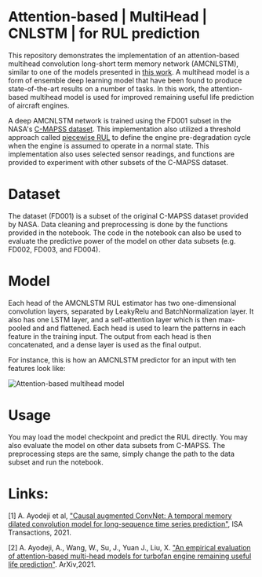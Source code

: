 # Attention-based | MultiHead | CNLSTM | for RUL prediction

This repository demonstrates the implementation of an attention-based multihead convolution long-short term memory network (AMCNLSTM), similar to one of the models presented in [this work](https://arxiv.org/abs/2109.01761). A multihead model is a form of ensemble deep learning model that have been found to produce state-of-the-art results on a number of tasks. In this work, the attention-based multihead model is used for improved remaining useful life prediction of aircraft engines. 

A deep AMCNLSTM network is trained using the FD001 subset in the NASA's [C-MAPSS dataset](https://ti.arc.nasa.gov/tech/dash/groups/pcoe/prognostic-data-repository/). This implementation also utilized a threshold approach called [piecewise RUL](https://github.com/abiodun-ayodeji/Predictive-Maintenance) to define the engine pre-degradation cycle when the engine is assumed to operate in a normal state. This implementation also uses selected sensor readings, and functions are provided to experiment with other subsets of the C-MAPSS dataset.

# Dataset

The dataset (FD001) is a subset of the original C-MAPSS dataset provided by NASA. Data cleaning and preprocessing is done by the functions provided in the notebook. The code in the notebook can also be used to evaluate the predictive power of the model on other data subsets (e.g. FD002, FD003, and FD004).

# Model

Each head of the AMCNLSTM RUL estimator has two one-dimensional convolution layers, separated by LeakyRelu and BatchNormalization layer. It also has one LSTM layer, and a self-attention layer which is then max-pooled and and flattened. Each head is used to learn the patterns in each feature in the training input. The output from each head is then concatenated, and a dense layer is used as the final output.  

For instance, this is how an AMCNLSTM predictor for an input with ten features look like:

![Attention-based multihead model](AMCNLSTM.png)

# Usage

You may load the model checkpoint and predict the RUL directly. You may also evaluate the model on other data subsets from C-MAPSS. The preprocessing steps are the same, simply change the path to the data subset and run the notebook.



# Links:

[1] A. Ayodeji et al, ["Causal augmented ConvNet: A temporal memory dilated convolution model for long-sequence time series prediction"](https://www.sciencedirect.com/science/article/pii/S0019057821002810), ISA Transactions, 2021.

[2] A. Ayodeji, A., Wang, W., Su, J., Yuan J., Liu, X. ["An empirical evaluation of attention-based multi-head 
models for turbofan engine remaining useful life prediction"](https://arxiv.org/abs/2109.01761). ArXiv,2021.
